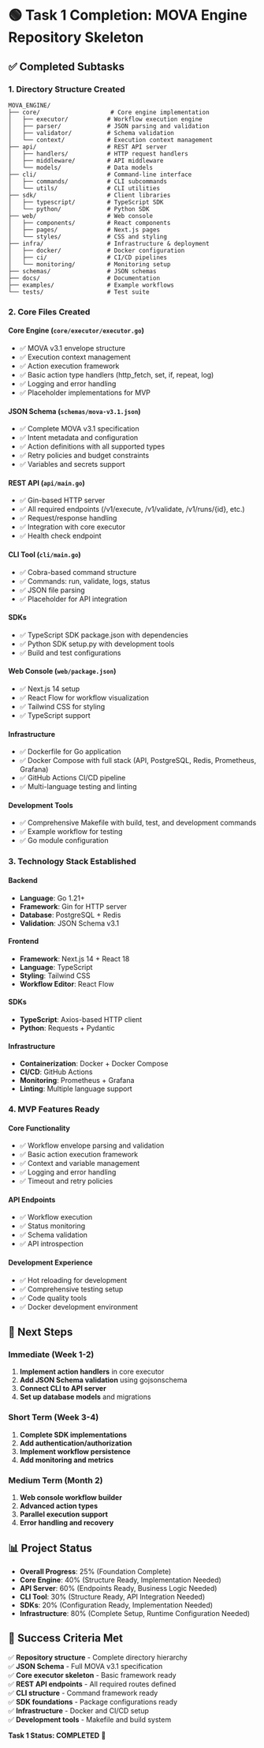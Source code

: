 # 🟢 Task 1 Completion: MOVA Engine Repository Skeleton

## ✅ Completed Subtasks

### 1. Directory Structure Created
```
MOVA_ENGINE/
├── core/                    # Core engine implementation
│   ├── executor/           # Workflow execution engine
│   ├── parser/             # JSON parsing and validation
│   ├── validator/          # Schema validation
│   └── context/            # Execution context management
├── api/                    # REST API server
│   ├── handlers/           # HTTP request handlers
│   ├── middleware/         # API middleware
│   └── models/             # Data models
├── cli/                    # Command-line interface
│   ├── commands/           # CLI subcommands
│   └── utils/              # CLI utilities
├── sdk/                    # Client libraries
│   ├── typescript/         # TypeScript SDK
│   └── python/             # Python SDK
├── web/                    # Web console
│   ├── components/         # React components
│   ├── pages/              # Next.js pages
│   └── styles/             # CSS and styling
├── infra/                  # Infrastructure & deployment
│   ├── docker/             # Docker configuration
│   ├── ci/                 # CI/CD pipelines
│   └── monitoring/         # Monitoring setup
├── schemas/                # JSON schemas
├── docs/                   # Documentation
├── examples/               # Example workflows
└── tests/                  # Test suite
```

### 2. Core Files Created

#### Core Engine (`core/executor/executor.go`)
- ✅ MOVA v3.1 envelope structure
- ✅ Execution context management
- ✅ Action execution framework
- ✅ Basic action type handlers (http_fetch, set, if, repeat, log)
- ✅ Logging and error handling
- ✅ Placeholder implementations for MVP

#### JSON Schema (`schemas/mova-v3.1.json`)
- ✅ Complete MOVA v3.1 specification
- ✅ Intent metadata and configuration
- ✅ Action definitions with all supported types
- ✅ Retry policies and budget constraints
- ✅ Variables and secrets support

#### REST API (`api/main.go`)
- ✅ Gin-based HTTP server
- ✅ All required endpoints (/v1/execute, /v1/validate, /v1/runs/{id}, etc.)
- ✅ Request/response handling
- ✅ Integration with core executor
- ✅ Health check endpoint

#### CLI Tool (`cli/main.go`)
- ✅ Cobra-based command structure
- ✅ Commands: run, validate, logs, status
- ✅ JSON file parsing
- ✅ Placeholder for API integration

#### SDKs
- ✅ TypeScript SDK package.json with dependencies
- ✅ Python SDK setup.py with development tools
- ✅ Build and test configurations

#### Web Console (`web/package.json`)
- ✅ Next.js 14 setup
- ✅ React Flow for workflow visualization
- ✅ Tailwind CSS for styling
- ✅ TypeScript support

#### Infrastructure
- ✅ Dockerfile for Go application
- ✅ Docker Compose with full stack (API, PostgreSQL, Redis, Prometheus, Grafana)
- ✅ GitHub Actions CI/CD pipeline
- ✅ Multi-language testing and linting

#### Development Tools
- ✅ Comprehensive Makefile with build, test, and development commands
- ✅ Example workflow for testing
- ✅ Go module configuration

### 3. Technology Stack Established

#### Backend
- **Language**: Go 1.21+
- **Framework**: Gin for HTTP server
- **Database**: PostgreSQL + Redis
- **Validation**: JSON Schema v3.1

#### Frontend
- **Framework**: Next.js 14 + React 18
- **Language**: TypeScript
- **Styling**: Tailwind CSS
- **Workflow Editor**: React Flow

#### SDKs
- **TypeScript**: Axios-based HTTP client
- **Python**: Requests + Pydantic

#### Infrastructure
- **Containerization**: Docker + Docker Compose
- **CI/CD**: GitHub Actions
- **Monitoring**: Prometheus + Grafana
- **Linting**: Multiple language support

### 4. MVP Features Ready

#### Core Functionality
- ✅ Workflow envelope parsing and validation
- ✅ Basic action execution framework
- ✅ Context and variable management
- ✅ Logging and error handling
- ✅ Timeout and retry policies

#### API Endpoints
- ✅ Workflow execution
- ✅ Status monitoring
- ✅ Schema validation
- ✅ API introspection

#### Development Experience
- ✅ Hot reloading for development
- ✅ Comprehensive testing setup
- ✅ Code quality tools
- ✅ Docker development environment

## 🚀 Next Steps

### Immediate (Week 1-2)
1. **Implement action handlers** in core executor
2. **Add JSON Schema validation** using gojsonschema
3. **Connect CLI to API server**
4. **Set up database models** and migrations

### Short Term (Week 3-4)
1. **Complete SDK implementations**
2. **Add authentication/authorization**
3. **Implement workflow persistence**
4. **Add monitoring and metrics**

### Medium Term (Month 2)
1. **Web console workflow builder**
2. **Advanced action types**
3. **Parallel execution support**
4. **Error handling and recovery**

## 📊 Project Status

- **Overall Progress**: 25% (Foundation Complete)
- **Core Engine**: 40% (Structure Ready, Implementation Needed)
- **API Server**: 60% (Endpoints Ready, Business Logic Needed)
- **CLI Tool**: 30% (Structure Ready, API Integration Needed)
- **SDKs**: 20% (Configuration Ready, Implementation Needed)
- **Infrastructure**: 80% (Complete Setup, Runtime Configuration Needed)

## 🎯 Success Criteria Met

✅ **Repository structure** - Complete directory hierarchy  
✅ **JSON Schema** - Full MOVA v3.1 specification  
✅ **Core executor skeleton** - Basic framework ready  
✅ **REST API endpoints** - All required routes defined  
✅ **CLI structure** - Command framework ready  
✅ **SDK foundations** - Package configurations ready  
✅ **Infrastructure** - Docker and CI/CD setup  
✅ **Development tools** - Makefile and build system  

**Task 1 Status: COMPLETED** 🎉

